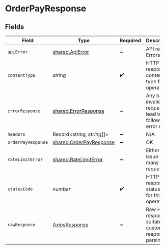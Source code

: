 # OrderPayResponse


## Fields

| Field                                                              | Type                                                               | Required                                                           | Description                                                        |
| ------------------------------------------------------------------ | ------------------------------------------------------------------ | ------------------------------------------------------------------ | ------------------------------------------------------------------ |
| `apiError`                                                         | [shared.ApiError](../../models/shared/apierror.md)                 | :heavy_minus_sign:                                                 | API related Errors                                                 |
| `contentType`                                                      | *string*                                                           | :heavy_check_mark:                                                 | HTTP response content type for this operation                      |
| `errorResponse`                                                    | [shared.ErrorResponse](../../models/shared/errorresponse.md)       | :heavy_minus_sign:                                                 | Any bad or invalid request will lead to following error object     |
| `headers`                                                          | Record<string, *string*[]>                                         | :heavy_minus_sign:                                                 | N/A                                                                |
| `orderPayResponse`                                                 | [shared.OrderPayResponse](../../models/shared/orderpayresponse.md) | :heavy_minus_sign:                                                 | OK                                                                 |
| `rateLimitError`                                                   | [shared.RateLimitError](../../models/shared/ratelimiterror.md)     | :heavy_minus_sign:                                                 | Either ports issue or too many requests                            |
| `statusCode`                                                       | *number*                                                           | :heavy_check_mark:                                                 | HTTP response status code for this operation                       |
| `rawResponse`                                                      | [AxiosResponse](https://axios-http.com/docs/res_schema)            | :heavy_minus_sign:                                                 | Raw HTTP response; suitable for custom response parsing            |